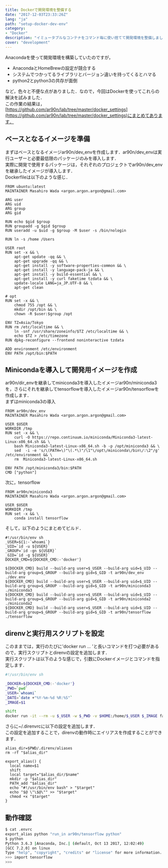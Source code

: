 ```yaml
---
title: Dockerで開発環境を整備する
date: "2017-12-03T23:33:26Z"
lang: "ja"
path: "setup-docker-dev-env"
category:
- "Docker"
description: "イミュータブルなコンテナをコマンド毎に使い捨てて開発環境を整備しました．"
cover: "development"
---
```

Anacondaを使って開発環境を構築していたのですが，

- AnacondaとHomeBrewの設定が競合する
- システムでつかってるライブラリとバージョン違いを持ってくるとハマる
- python2とpython3の共存が面倒

など，色々と不便な点がありました．なので，今回はDockerを使ってこれらの解決を試みました．  
この作業の結果は，[https://github.com/ar90n/lab/tree/master/docker_settings](https://github.com/ar90n/lab/tree/master/docker_settings)にまとめてあります．

## ベースとなるイメージを準備
まずはベースとなるイメージar90n/dev_envを作成します．ar90n/dev_envは実行ユーザーと必要最低限のパッケージのみを導入します．  
実際に開発で使用するパッケージは，それぞれのプロジェクトでar90n/dev_envを継承したイメージが導入します．  
Dockerfileは以下のような感じ．

```
FROM ubuntu:latest
MAINTAINER Masahiro Wada <argon.argon.argon@gmail.com>

ARG user
ARG uid
ARG group
ARG gid

RUN echo $gid $group
RUN groupadd -g $gid $group
RUN useradd -u $uid -g $group -M $user -s /bin/nologin

RUN ln -s /home /Users

USER root
RUN set -x && \
    apt-get update -qq && \
    apt-get upgrade -qq && \
    apt-get install -y software-properties-common && \
    apt-get install -y language-pack-ja && \
    apt-get install -y build-essential && \
    apt-get install -y curl faketime tzdata && \
    update-locale LANG=ja_JP.UTF-8 && \
    apt-get clean

# opt
RUN set -x && \
    chmod 755 /opt && \
    mkdir /opt/bin && \
    chown -R $user:$group /opt

ENV TZ=Asia/Tokyo
RUN rm /etc/localtime && \
    ln -snf /usr/share/zoneinfo/$TZ /etc/localtime && \
    echo $TZ > /etc/timezone
RUN dpkg-reconfigure --frontend noninteractive tzdata

ADD environment /etc/environment
ENV PATH /opt/bin:$PATH
```

## Minicondaを導入して開発用イメージを作成
ar90n/dir_envを継承してminiconda3を導入したイメージar90n/miniconda3を，さらにそれを継承してtensorflowを導入したイメージar90n/tensorflowを作成します．  
まずはminiconda3の導入

```
FROM ar90n/dev_env
MAINTAINER Masahiro Wada <argon.argon.argon@gmail.com>

USER $USER
WORKDIR /tmp
RUN set -x && \
    curl -O https://repo.continuum.io/miniconda/Miniconda3-latest-Linux-x86_64.sh && \
    bash Miniconda3-latest-Linux-x86_64.sh -b -p /opt/miniconda3 && \
    sed  -i -e 's/\(PATH=\)"\(.*\)"/\1"\/opt\/miniconda\/bin\/:\2"/g' /etc/environment && \
    rm  Miniconda3-latest-Linux-x86_64.sh

ENV PATH /opt/miniconda3/bin:$PATH
CMD ["python"]
```

次に，tensorflow

```
FROM ar90n/miniconda3
MAINTAINER Masahiro Wada <argon.argon.argon@gmail.com>

USER $USER
WORKDIR /tmp
RUN set -x && \
    conda install tensorflow
```

そして，以下のようにまとめてビルド．

```
#!/usr/bin/env sh
_USER=${1:-`whoami`}
_UID=`id -u ${USER}`
_GROUP=`id -gn ${USER}`
_GID=`id -g ${USER}`
DOCKER_CMD=${DOCKER_CMD:-'docker'}

${DOCKER_CMD} build --build-arg user=$_USER --build-arg uid=$_UID --build-arg group=$_GROUP --build-arg gid=$_GID -t ar90n/dev_env ./dev_env
${DOCKER_CMD} build --build-arg user=$_USER --build-arg uid=$_UID --build-arg group=$_GROUP --build-arg gid=$_GID -t ar90n/miniconda3 ./miniconda3
${DOCKER_CMD} build --build-arg user=$_USER --build-arg uid=$_UID --build-arg group=$_GROUP --build-arg gid=$_GID -t ar90n/miniconda2 ./miniconda2
${DOCKER_CMD} build --build-arg user=$_USER --build-arg uid=$_UID --build-arg group=$_GROUP --build-arg gid=$_GID -t ar90n/tensorflow ./tensorflow
```

## direnvと実行用スクリプトを設定
このままでは，実行のたびに'docker run ... 'と長いコマンドを打つ必要があるので，実行スクリプトとdirenvの設定を追加します．  
実行スクリプトは以下のような感じで，引数にDockerイメージとコマンドを指定します．

```bash
#!/usr/bin/env sh

_DOCKER=${DOCKER_CMD:-'docker'}
_PWD=`pwd`
_USER=`whoami`
_DATE=`date +"%Y-%m-%d %R:%S"`
_IMAGE=$1

shift
docker run -it --rm -u $_USER -w $_PWD -v $HOME:/home/$_USER $_IMAGE faketime "$_DATE" $@
```

さらに~/.direnvrcに以下の設定を追加します．  
この設定を追加することで，direnvの動作時にエイリアスを作成することができます．

```
alias_dir=$PWD/.direnv/aliases
rm -rf "$alias_dir"

export_alias() {
  local name=$1
  shift
  local target="$alias_dir/$name"
  mkdir -p "$alias_dir"
  PATH_add "$alias_dir"
  echo "#!/usr/bin/env bash" > "$target"
  echo "$@ \"\$@\"" >> "$target"
  chmod +x "$target"
}
```

## 動作確認

```bash
$ cat .envrc
export_alias python "run_in ar90n/tensorflow python"
$ python
Python 3.6.3 |Anaconda, Inc.| (default, Oct 13 2017, 12:02:49)
[GCC 7.2.0] on linux
Type "help", "copyright", "credits" or "license" for more information.
>>> import tensorflow
>>>
```
